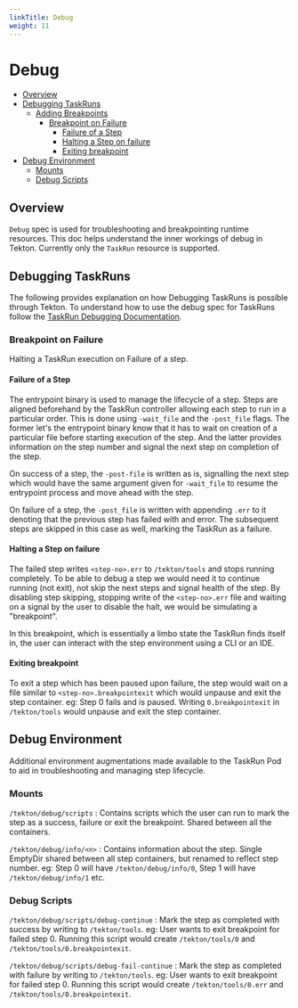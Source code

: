 ```yaml
---
linkTitle: Debug
weight: 11
---
```

# Debug

- [Overview](#overview)
- [Debugging TaskRuns](#debugging-taskruns)
  - [Adding Breakpoints](#adding-breakpoints)
    - [Breakpoint on Failure](#breakpoint-on-failure)
      - [Failure of a Step](#failure-of-a-step)
      - [Halting a Step on failure](#halting-a-step-on-failure)
      - [Exiting breakpoint](#exiting-breakpoint)
- [Debug Environment](#debug-environment)
  - [Mounts](#mounts)
  - [Debug Scripts](#debug-scripts)


## Overview

`Debug` spec is used for troubleshooting and breakpointing runtime resources. This doc helps understand the inner 
workings of debug in Tekton. Currently only the `TaskRun` resource is supported. 

## Debugging TaskRuns

The following provides explanation on how Debugging TaskRuns is possible through Tekton. To understand how to use 
the debug spec for TaskRuns follow the [TaskRun Debugging Documentation](/vault/Pipelines-v0.27.3/taskruns/#debugging-a-taskrun).

### Breakpoint on Failure

Halting a TaskRun execution on Failure of a step.

#### Failure of a Step

The entrypoint binary is used to manage the lifecycle of a step. Steps are aligned beforehand by the TaskRun controller
allowing each step to run in a particular order. This is done using `-wait_file` and the `-post_file` flags. The former 
let's the entrypoint binary know that it has to wait on creation of a particular file before starting execution of the step.
And the latter provides information on the step number and signal the next step on completion of the step.

On success of a step, the `-post-file` is written as is, signalling the next step which would have the same argument given
for `-wait_file` to resume the entrypoint process and move ahead with the step. 

On failure of a step, the `-post_file` is written with appending `.err` to it denoting that the previous step has failed with
and error. The subsequent steps are skipped in this case as well, marking the TaskRun as a failure.

#### Halting a Step on failure

The failed step writes `<step-no>.err` to `/tekton/tools` and stops running completely. To be able to debug a step we would
need it to continue running (not exit), not skip the next steps and signal health of the step. By disabling step skipping, 
stopping write of the `<step-no>.err` file and waiting on a signal by the user to disable the halt, we would be simulating a 
"breakpoint".

In this breakpoint, which is essentially a limbo state the TaskRun finds itself in, the user can interact with the step 
environment using a CLI or an IDE. 

#### Exiting breakpoint

To exit a step which has been paused upon failure, the step would wait on a file similar to `<step-no>.breakpointexit` which 
would unpause and exit the step container. eg: Step 0 fails and is paused. Writing `0.breakpointexit` in `/tekton/tools`
would unpause and exit the step container.

## Debug Environment 

Additional environment augmentations made available to the TaskRun Pod to aid in troubleshooting and managing step lifecycle.

### Mounts

`/tekton/debug/scripts` : Contains scripts which the user can run to mark the step as a success, failure or exit the breakpoint.
Shared between all the containers.

`/tekton/debug/info/<n>` : Contains information about the step. Single EmptyDir shared between all step containers, but renamed 
to reflect step number. eg: Step 0 will have `/tekton/debug/info/0`, Step 1 will have `/tekton/debug/info/1` etc.

### Debug Scripts

`/tekton/debug/scripts/debug-continue` : Mark the step as completed with success by writing to `/tekton/tools`. eg: User wants to exit
breakpoint for failed step 0. Running this script would create `/tekton/tools/0` and `/tekton/tools/0.breakpointexit`.

`/tekton/debug/scripts/debug-fail-continue` : Mark the step as completed with failure by writing to `/tekton/tools`. eg: User wants to exit
breakpoint for failed step 0. Running this script would create `/tekton/tools/0.err` and `/tekton/tools/0.breakpointexit`.